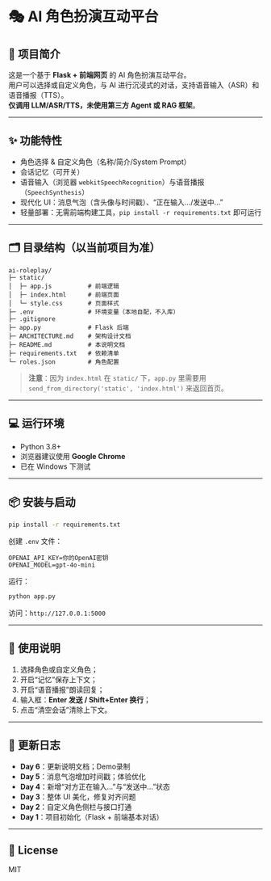 # 🎭 AI 角色扮演互动平台

## 📖 项目简介
这是一个基于 **Flask + 前端网页** 的 AI 角色扮演互动平台。  
用户可以选择或自定义角色，与 AI 进行沉浸式的对话，支持语音输入（ASR）和语音播报（TTS）。  
**仅调用 LLM/ASR/TTS，未使用第三方 Agent 或 RAG 框架**。

---

## ✨ 功能特性
- 角色选择 & 自定义角色（名称/简介/System Prompt）
- 会话记忆（可开关）
- 语音输入（浏览器 `webkitSpeechRecognition`）与语音播报（`SpeechSynthesis`）
- 现代化 UI：消息气泡（含头像与时间戳）、“正在输入…/发送中…”
- 轻量部署：无需前端构建工具，`pip install -r requirements.txt` 即可运行

---

## 🗂 目录结构（以当前项目为准）
```
ai-roleplay/
├─ static/
│  ├─ app.js          # 前端逻辑
│  ├─ index.html      # 前端页面
│  └─ style.css       # 页面样式
├─ .env               # 环境变量（本地自配，不入库）
├─ .gitignore
├─ app.py             # Flask 后端
├─ ARCHITECTURE.md    # 架构设计文档
├─ README.md          # 本说明文档
├─ requirements.txt   # 依赖清单
└─ roles.json         # 角色配置
```

> **注意**：因为 `index.html` 在 `static/` 下，`app.py` 里需要用 `send_from_directory('static', 'index.html')` 来返回首页。

---

## 💻 运行环境
- Python 3.8+
- 浏览器建议使用 **Google Chrome**
- 已在 Windows 下测试

---

## 📦 安装与启动
```bash
pip install -r requirements.txt
```

创建 `.env` 文件：
```env
OPENAI_API_KEY=你的OpenAI密钥
OPENAI_MODEL=gpt-4o-mini
```

运行：
```bash
python app.py
```
访问：`http://127.0.0.1:5000`

---

## 🚀 使用说明
1. 选择角色或自定义角色；  
2. 开启“记忆”保存上下文；  
3. 开启“语音播报”朗读回复；  
4. 输入框：**Enter 发送 / Shift+Enter 换行**；  
5. 点击“清空会话”清除上下文。

---

## 📝 更新日志
- **Day 6**：更新说明文档；Demo录制  
- **Day 5**：消息气泡增加时间戳；体验优化  
- **Day 4**：新增“对方正在输入…”与“发送中…”状态  
- **Day 3**：整体 UI 美化，修复对齐问题  
- **Day 2**：自定义角色侧栏与接口打通  
- **Day 1**：项目初始化（Flask + 前端基本对话）

---

## 📄 License
MIT
